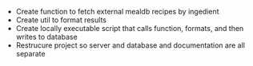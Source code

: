 - Create function to fetch external mealdb recipes by ingedient
- Create util to format results
- Create locally executable script that calls function, formats, and then writes to database
- Restrucure project so server and database and documentation are all separate